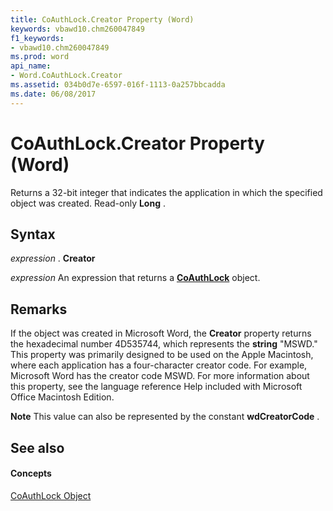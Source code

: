 ```yaml
---
title: CoAuthLock.Creator Property (Word)
keywords: vbawd10.chm260047849
f1_keywords:
- vbawd10.chm260047849
ms.prod: word
api_name:
- Word.CoAuthLock.Creator
ms.assetid: 034b0d7e-6597-016f-1113-0a257bbcadda
ms.date: 06/08/2017
---
```



# CoAuthLock.Creator Property (Word)

Returns a 32-bit integer that indicates the application in which the specified object was created. Read-only  **Long** .


## Syntax

 _expression_ . **Creator**

 _expression_ An expression that returns a **[CoAuthLock](Word.CoAuthLock.md)** object.


## Remarks

If the object was created in Microsoft Word, the  **Creator** property returns the hexadecimal number 4D535744, which represents the **string** "MSWD." This property was primarily designed to be used on the Apple Macintosh, where each application has a four-character creator code. For example, Microsoft Word has the creator code MSWD. For more information about this property, see the language reference Help included with Microsoft Office Macintosh Edition.


 **Note**  This value can also be represented by the constant  **wdCreatorCode** .


## See also


#### Concepts


[CoAuthLock Object](Word.CoAuthLock.md)

